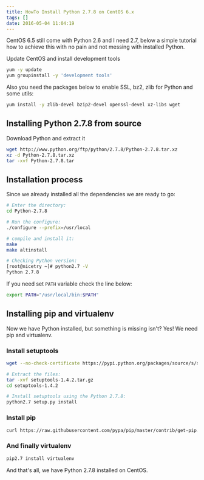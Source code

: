 ```yaml
---
title: HowTo Install Python 2.7.8 on CentOS 6.x
tags: []
date: 2016-05-04 11:04:19
---
```


CentOS 6.5 still come with Python 2.6 and I need 2.7, below a simple tutorial how to achieve this with no pain and not messing with installed Python.

Update CentOS and install development tools

```bash
yum -y update
yum groupinstall -y 'development tools'
```

Also you need the packages below to enable SSL, bz2, zlib for Python and some utils:

```bash
yum install -y zlib-devel bzip2-devel openssl-devel xz-libs wget
```

## Installing Python 2.7.8 from source

Download Python and extract it

```bash
wget http://www.python.org/ftp/python/2.7.8/Python-2.7.8.tar.xz
xz -d Python-2.7.8.tar.xz
tar -xvf Python-2.7.8.tar
```

## Installation process

Since we already installed all the dependencies we are ready to go:

```bash
# Enter the directory:
cd Python-2.7.8

# Run the configure:
./configure --prefix=/usr/local

# compile and install it:
make
make altinstall

# Checking Python version:
[root@nicetry ~]# python2.7 -V
Python 2.7.8
```

If you need set `PATH` variable check the line below:

```bash
export PATH="/usr/local/bin:$PATH"
```

## Installing pip and virtualenv

Now we have Python installed, but something is missing isn't? Yes! We need pip and virtualenv.

### Install setuptools

```bash
wget --no-check-certificate https://pypi.python.org/packages/source/s/setuptools/setuptools-1.4.2.tar.gz

# Extract the files:
tar -xvf setuptools-1.4.2.tar.gz
cd setuptools-1.4.2

# Install setuptools using the Python 2.7.8:
python2.7 setup.py install
```

### Install pip

```bash
curl https://raw.githubusercontent.com/pypa/pip/master/contrib/get-pip.py | python2.7 -
```

### And finally virtualenv

```bash
pip2.7 install virtualenv
```

And that's all, we have Python 2.7.8 installed on CentOS.
